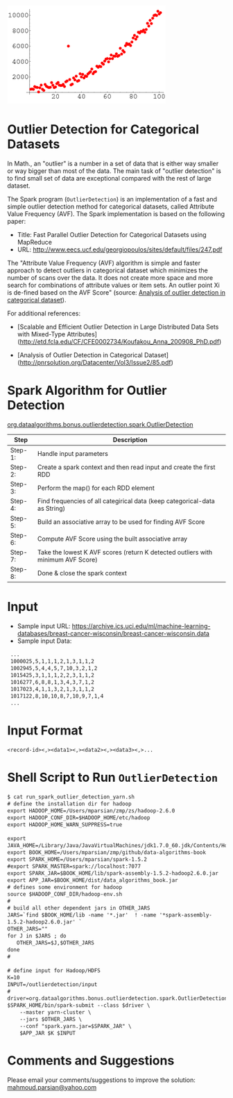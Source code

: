 [![Outlier Detection](./outlier.gif)]()

Outlier Detection for Categorical Datasets
==========================================
In Math., an "outlier" is a number in a set of data that is 
either way smaller or way bigger than most of the data.
The main task of "outlier detection" is to find small set of 
data are exceptional compared with the rest of large dataset.

The Spark program (````OutlierDetection````) is an implementation
of a fast and simple outlier detection method for categorical datasets,
called Attribute Value Frequency (AVF). The Spark implementation is
based on the following paper:
* Title: Fast Parallel Outlier Detection for Categorical Datasets using MapReduce
* URL: http://www.eecs.ucf.edu/georgiopoulos/sites/default/files/247.pdf

The "Attribute Value Frequency (AVF) algorithm is simple and faster approach to 
detect outliers in categorical dataset which minimizes the number of scans over 
the data. It does not create more space and more search for combinations of attribute 
values or item sets. An outlier point Xi is de-fined based on the AVF Score" 
(source: [Analysis of outlier detection in categorical dataset](http://pnrsolution.org/Datacenter/Vol3/Issue2/85.pdf)).

For additional references: 
 * [Scalable and Efficient Outlier Detection in Large Distributed Data Sets with Mixed-Type Attributes]
   (http://etd.fcla.edu/CF/CFE0002734/Koufakou_Anna_200908_PhD.pdf)
 
 * [Analysis of Outlier Detection in Categorical Dataset]
   (http://pnrsolution.org/Datacenter/Vol3/Issue2/85.pdf)
 
Spark Algorithm for Outlier Detection
=====================================
[org.dataalgorithms.bonus.outlierdetection.spark.OutlierDetection](./OutlierDetection.java)

Step    | Description
--------|------------------------------------------------------------------------
Step-1: | Handle input parameters
Step-2: | Create a spark context and then read input and create the first RDD
Step-3: | Perform the map() for each RDD element
Step-4: | Find frequencies of all categirical data (keep categorical-data as String)
Step-5: | Build an associative array to be used for finding AVF Score
Step-6: | Compute AVF Score using the built associative array
Step-7: | Take the lowest K AVF scores (return K detected outliers with minimum AVF Score)
Step-8: | Done & close the spark context
 
Input
===== 
 * Sample input URL: https://archive.ics.uci.edu/ml/machine-learning-databases/breast-cancer-wisconsin/breast-cancer-wisconsin.data
 * Sample input Data:
 
````
 ...
 1000025,5,1,1,1,2,1,3,1,1,2
 1002945,5,4,4,5,7,10,3,2,1,2
 1015425,3,1,1,1,2,2,3,1,1,2
 1016277,6,8,8,1,3,4,3,7,1,2
 1017023,4,1,1,3,2,1,3,1,1,2
 1017122,8,10,10,8,7,10,9,7,1,4
 ...
````
 
Input Format
============
````
<record-id><,><data1><,><data2><,><data3><,>...
````

Shell Script to Run ````OutlierDetection````
=============================================
````
$ cat run_spark_outlier_detection_yarn.sh 
# define the installation dir for hadoop
export HADOOP_HOME=/Users/mparsian/zmp/zs/hadoop-2.6.0
export HADOOP_CONF_DIR=$HADOOP_HOME/etc/hadoop
export HADOOP_HOME_WARN_SUPPRESS=true

export JAVA_HOME=/Library/Java/JavaVirtualMachines/jdk1.7.0_60.jdk/Contents/Home
export BOOK_HOME=/Users/mparsian/zmp/github/data-algorithms-book
export SPARK_HOME=/Users/mparsian/spark-1.5.2
#export SPARK_MASTER=spark://localhost:7077
export SPARK_JAR=$BOOK_HOME/lib/spark-assembly-1.5.2-hadoop2.6.0.jar
export APP_JAR=$BOOK_HOME/dist/data_algorithms_book.jar
# defines some environment for hadoop
source $HADOOP_CONF_DIR/hadoop-env.sh
#
# build all other dependent jars in OTHER_JARS
JARS=`find $BOOK_HOME/lib -name '*.jar'  ! -name '*spark-assembly-1.5.2-hadoop2.6.0.jar' `
OTHER_JARS=""
for J in $JARS ; do 
   OTHER_JARS=$J,$OTHER_JARS
done
#

# define input for Hadoop/HDFS
K=10
INPUT=/outlierdetection/input
#
driver=org.dataalgorithms.bonus.outlierdetection.spark.OutlierDetection
$SPARK_HOME/bin/spark-submit --class $driver \
	--master yarn-cluster \
	--jars $OTHER_JARS \
    --conf "spark.yarn.jar=$SPARK_JAR" \
	$APP_JAR $K $INPUT
````


Comments and Suggestions
========================
Please email your comments/suggestions to improve the solution: mahmoud.parsian@yahoo.com